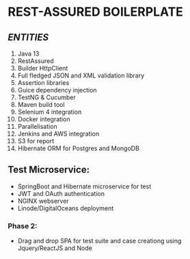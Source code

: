 # REST-ASSURED BOILERPLATE

## **_ENTITIES_**
1. Java 13
2. RestAssured
3. Builder HttpClient
4. Full fledged JSON and XML validation library
5. Assertion libraries
6. Guice dependency injection
7. TestNG & Cucumber
8. Maven build tool
9. Selenium 4 integration
10. Docker integration
11. Parallelisation
12. Jenkins and AWS integration
13. S3 for report
14. Hibernate ORM for Postgres and MongoDB

## Test Microservice:
* SpringBoot and Hibernate microservice for test
* JWT and OAuth authentication
* NGINX webserver
* Linode/DigitalOceans deployment

### Phase 2:
* Drag and drop SPA for test suite and case creationg using Jquery/ReactJS and Node
